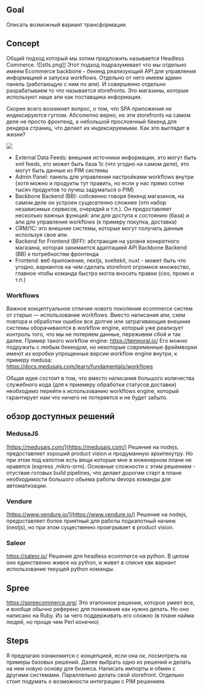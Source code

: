 ## Goal
Описать возможный вариант трансформации.
## Concept
Общий подход который мы хотим предложить называется Headless Commerce.
![[stls.png]]
Этот подход подразумевает что мы отдельно имеем Ecommerce backbone - бекенд реализующий API для управления информацией и запуска workflows. Отдельно от него имеем админ панель (работающую с ним по апи). И совершенно отдельно разрабатываем то что называется storefronts. Это магазины, которые используют наше апи как поставщика информации.

Скорее всего возникнет вопрос, о том, что SPA приложения не индексируются гуглом. Абсолютно верно, но эти storefronts на самом деле не просто фронтенд, а небольшой прослоечный бекенд для рендера страниц, что делает их индексируемыми. Как это выглядит в жизни?

[![](https://mermaid.ink/img/pako:eNqNUk9vgjAU_yrNO20JGisCwmGJU7mZmG2nwQ4VihChNaVkOvWwj7hvtNLKYpZtroem773fv7Q9QMJTCgFkJX9NciIkeprFDKk13-GP92i-k1QwUqIZkQSFlKZ1gHDygnq9u-OjFJQwPTqie5JsOuZPtD8pk2U0SauCoSVhtOygXNAL5E27rTijuqIsvTXctmoJyIhXqNmmRNL6iKYPi2sQPDWIulmtBdnmqG5dM8GZxGai2GGIo7MnyrhAeqwKnROFGhyFXdPQ1Ombdyvzq9nwwmx4zWz4L7OzJFhQUVGRIlXPfGh7McicVjSGQB1TIjYxxOykcKSR_HHPEgikaKgFgjfrHIKMlLWqzJ3NCqKyV1_dLWEQHGAHAfbcPh6NR2Mb-47r2HhkwR4Cv-86vj3AA2x72Pe8kwVvnCuBQd-zHdf2XRt7ozH2fUerPeuhCUDTQt3QwnxR_VO7GHM9Oac4fQLxSN_l?type=png)](https://mermaid.live/edit#pako:eNqNUk9vgjAU_yrNO20JGisCwmGJU7mZmG2nwQ4VihChNaVkOvWwj7hvtNLKYpZtroem773fv7Q9QMJTCgFkJX9NciIkeprFDKk13-GP92i-k1QwUqIZkQSFlKZ1gHDygnq9u-OjFJQwPTqie5JsOuZPtD8pk2U0SauCoSVhtOygXNAL5E27rTijuqIsvTXctmoJyIhXqNmmRNL6iKYPi2sQPDWIulmtBdnmqG5dM8GZxGai2GGIo7MnyrhAeqwKnROFGhyFXdPQ1Ombdyvzq9nwwmx4zWz4L7OzJFhQUVGRIlXPfGh7McicVjSGQB1TIjYxxOykcKSR_HHPEgikaKgFgjfrHIKMlLWqzJ3NCqKyV1_dLWEQHGAHAfbcPh6NR2Mb-47r2HhkwR4Cv-86vj3AA2x72Pe8kwVvnCuBQd-zHdf2XRt7ozH2fUerPeuhCUDTQt3QwnxR_VO7GHM9Oac4fQLxSN_l)
- External Data Feeds: внешние источники информации, это могут быть xml feeds, это может быть база 1с (что угодно на самом деле), это могут быть данные из PIM системы
- Admin Panel: панель для управления настройками workflows внутри (хотя можно и продукты тут править, но если у нас прямо сотни тысяч продуктов то лучеш задуматься о PIM)
- Backbone Backend (BB): собсвенно говоря бекенд магазинов, на самом деле он устроен сущесвтенно сложнее (это набор независимых сервисов, очередей и т.п.). Он предоставляет несколько важных функций: апи для доступа к состоянию (база) и апи для управления workflows (к примеру покупка, доставка)
- CRM/1C: это внешние системы, которые могут получать данные используя свое апи.
- Backend for Frontend (BFF): абстракция на уровне конкретного магазина, которая занимается адаптацией API Backbone Backend (BB) к потребностям фронтенда
- Frontend: веб приложение, nextjs, sveltekit, nuxt - может быть что угодно, вариантов на чем сделать storefront огромное множество, главное чтобы команда быстро могла вносить правки (сео, промо и т.п.)

### Workflows
Важное концептуальное отличие нового поколения ecommerce систем от старых — использование workflows. Вместо написания апи, схем повтора и обработки ошибок все долгие или затрагивающие внешние системы оборачиваются в workflow engine, который уже реализует контроль того, что мы не потеряем данные, переживем сбой и так далее.
Пример такого workflow engine: https://temporal.io/ Его можно подружить с любым бекендом, но некоторые современные фреймворки имеют из коробки упрощенные версии workflow engine внутри, к примеру medusa: https://docs.medusajs.com/learn/fundamentals/workflows

Общая идея состоит в том, что вместо написания большого количества служебного кода (для к приемеру обработки статусов доставки) необходимо перейти к использованию workflows engine, который гарантирует нам что ничего не потеряется и не будет забыто.

## обзор доступных решений

### MedusaJS
[https://medusajs.com/](https://medusajs.com/)
Решение на nodejs, предоставляет хороший product vision и продуманную архитекутру. Но при этом под капотом есть вещи которые мне в инженерном плане не нравятся (express ,mikro-orm). Основные сложности с этим решением - отуствие готовых build pipelines, что делает дорогим старт в плане необходимости большого обьема работы devops команды для автоматизации.

### Vendure
[https://www.vendure.io/](https://www.vendure.io/)
Решение на nodejs, предоставляет более приятный для работы подкапотный начинк (nestjs), но при этом существенно проигрывает в product vision.

### Saleor
https://saleor.io/
Решение для headless ecommerce на python. В целом оно единственно живое на python, и живет в списке квк вариант использования текущей python команды.

## Spree
https://spreecommerce.org/
Это эталонное решение, которое умеет все, и вообще обычно референс для понимания как нужно делать. Но оно написано на Ruby. Из за чего поддерживать его сложно (в плане найма людей, но проще чем Perl конечно)

## Steps
Я предлагаю ознакомится с концепцией, если она ок, посмотреть на примеры базовых решений. Далее выбрать одно из решений и делать на нем новую основу для бизнеса. Написать импорты и обмен с другими системами. Параллельно делать свой storefront. Отдельно стоит подумать о возможности интеграции с PIM решением.